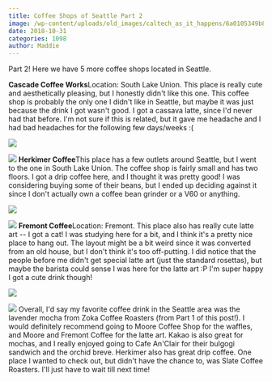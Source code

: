 ```yaml
---
title: Coffee Shops of Seattle Part 2
image: /wp-content/uploads/old_images/caltech_as_it_happens/6a0105349b8251970b022ad39b546d200d.jpg
date: 2018-10-31
categories: 1098
author: Maddie
---
```


Part 2! Here we have 5 more coffee shops located in Seattle.

**Cascade Coffee Works**Location: South Lake Union. This place is really cute and aesthetically pleasing, but I honestly didn't like this one. This coffee shop is probably the only one I didn't like in Seattle, but maybe it was just because the drink I got wasn't good. I got a cassava latte, since I'd never had that before. I'm not sure if this is related, but it gave me headache and I had bad headaches for the following few days/weeks :(

![](/old_images/caltech_as_it_happens/6a0105349b8251970b022ad3baf933200b.jpg)

![](/old_images/6a01b8d28f2857970c022ad3754236200c-320wi.jpg)
**Herkimer Coffee**This place has a few outlets around Seattle, but I went to the one in South Lake Union. The coffee shop is fairly small and has two floors. I got a drip coffee here, and I thought it was pretty good! I was considering buying some of their beans, but I ended up deciding against it since I don't actually own a coffee bean grinder or a V60 or anything.


![](/old_images/caltech_as_it_happens/6a0105349b8251970b022ad3baf92f200b.jpg)

![](/old_images/caltech_as_it_happens/6a0105349b8251970b022ad3baf8ec200b.jpg)
**Fremont Coffee**Location: Fremont. This place also has really cute latte art -- I got a cat! I was studying here for a bit, and I think it's a pretty nice place to hang out. The layout might be a bit weird since it was converted from an old house, but I don't think it's too off-putting. I did notice that the people before me didn't get special latte art (just the standard rosettas), but maybe the barista could sense I was here for the latte art :P I'm super happy I got a cute drink though!


![](/old_images/caltech_as_it_happens/6a0105349b8251970b022ad375428d200c.jpg)

![](/old_images/caltech_as_it_happens/6a0105349b8251970b022ad3baf923200b.jpg)
Overall, I'd say my favorite coffee drink in the Seattle area was the lavender mocha from Zoka Coffee Roasters (from Part 1 of this post!). I would definitely recommend going to Moore Coffee Shop for the waffles, and Moore and Fremont Coffee for the latte art. Kakao is also great for mochas, and I really enjoyed going to Cafe An'Clair for their bulgogi sandwich and the orchid breve. Herkimer also has great drip coffee. One place I wanted to check out, but didn't have the chance to, was Slate Coffee Roasters. I'll just have to wait till next time!
